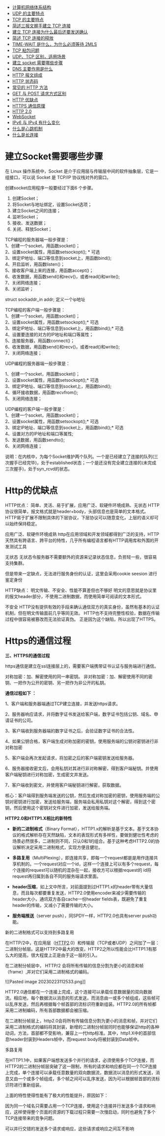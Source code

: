 
-   [计算机网络体系结构](https://github.com/studygolang/Go-Interview-QA/blob/master/docs/01.%E7%BD%91%E7%BB%9C/QA.md#1-%E8%AE%A1%E7%AE%97%E6%9C%BA%E7%BD%91%E7%BB%9C%E4%BD%93%E7%B3%BB%E7%BB%93%E6%9E%84)
-   [UDP 的主要特点](https://github.com/studygolang/Go-Interview-QA/blob/master/docs/01.%E7%BD%91%E7%BB%9C/QA.md#2-udp-%E7%9A%84%E4%B8%BB%E8%A6%81%E7%89%B9%E7%82%B9)
-   [TCP 的主要特点](https://github.com/studygolang/Go-Interview-QA/blob/master/docs/01.%E7%BD%91%E7%BB%9C/QA.md#3-tcp-%E7%9A%84%E4%B8%BB%E8%A6%81%E7%89%B9%E7%82%B9)
-   [简述三报文握手建立 TCP 连接](https://github.com/studygolang/Go-Interview-QA/blob/master/docs/01.%E7%BD%91%E7%BB%9C/QA.md#4-%E7%AE%80%E8%BF%B0%E4%B8%89%E6%8A%A5%E6%96%87%E6%8F%A1%E6%89%8B%E5%BB%BA%E7%AB%8B-tcp-%E8%BF%9E%E6%8E%A5)
-   [建立 TCP 连接为什么最后还要发送确认](https://github.com/studygolang/Go-Interview-QA/blob/master/docs/01.%E7%BD%91%E7%BB%9C/QA.md#5-%E5%BB%BA%E7%AB%8B-tcp-%E8%BF%9E%E6%8E%A5%E4%B8%BA%E4%BB%80%E4%B9%88%E6%9C%80%E5%90%8E%E8%BF%98%E8%A6%81%E5%8F%91%E9%80%81%E7%A1%AE%E8%AE%A4)
-   [简述 TCP 连接的释放](https://github.com/studygolang/Go-Interview-QA/blob/master/docs/01.%E7%BD%91%E7%BB%9C/QA.md#6-%E7%AE%80%E8%BF%B0-tcp-%E8%BF%9E%E6%8E%A5%E7%9A%84%E9%87%8A%E6%94%BE)
-   [TIME-WAIT 是什么，为什么必须等待 2MLS](https://github.com/studygolang/Go-Interview-QA/blob/master/docs/01.%E7%BD%91%E7%BB%9C/QA.md#7-time-wait-%E6%98%AF%E4%BB%80%E4%B9%88%E4%B8%BA%E4%BB%80%E4%B9%88%E5%BF%85%E9%A1%BB%E7%AD%89%E5%BE%85-2mls)
-   [TCP 粘包问题](https://github.com/studygolang/Go-Interview-QA/blob/master/docs/01.%E7%BD%91%E7%BB%9C/QA.md#8-tcp-%E7%B2%98%E5%8C%85%E9%97%AE%E9%A2%98)
-   [UDP、TCP 区别，适用场景](https://github.com/studygolang/Go-Interview-QA/blob/master/docs/01.%E7%BD%91%E7%BB%9C/QA.md#9-udptcp-%E5%8C%BA%E5%88%AB%E9%80%82%E7%94%A8%E5%9C%BA%E6%99%AF)
-   [建立 socket 需要哪些步骤](https://github.com/studygolang/Go-Interview-QA/blob/master/docs/01.%E7%BD%91%E7%BB%9C/QA.md#10-%E5%BB%BA%E7%AB%8B-socket-%E9%9C%80%E8%A6%81%E5%93%AA%E4%BA%9B%E6%AD%A5%E9%AA%A4)
-   [DNS 主要作用是什么](https://github.com/studygolang/Go-Interview-QA/blob/master/docs/01.%E7%BD%91%E7%BB%9C/QA.md#11-dns-%E4%B8%BB%E8%A6%81%E4%BD%9C%E7%94%A8%E6%98%AF%E4%BB%80%E4%B9%88)
-   [HTTP 报文组成](https://github.com/studygolang/Go-Interview-QA/blob/master/docs/01.%E7%BD%91%E7%BB%9C/QA.md#12-http-%E6%8A%A5%E6%96%87%E7%BB%84%E6%88%90)
-   [HTTP 状态码](https://github.com/studygolang/Go-Interview-QA/blob/master/docs/01.%E7%BD%91%E7%BB%9C/QA.md#13-http-%E7%8A%B6%E6%80%81%E7%A0%81)
-   [常见的 HTTP 方法](https://github.com/studygolang/Go-Interview-QA/blob/master/docs/01.%E7%BD%91%E7%BB%9C/QA.md#14-%E5%B8%B8%E8%A7%81%E7%9A%84-http-%E6%96%B9%E6%B3%95)
-   [GET 与 POST 请求方式区别](https://github.com/studygolang/Go-Interview-QA/blob/master/docs/01.%E7%BD%91%E7%BB%9C/QA.md#15-get-%E4%B8%8E-post-%E8%AF%B7%E6%B1%82%E6%96%B9%E5%BC%8F%E5%8C%BA%E5%88%AB)
-   [HTTP 优缺点](https://github.com/studygolang/Go-Interview-QA/blob/master/docs/01.%E7%BD%91%E7%BB%9C/QA.md#16-http-%E4%BC%98%E7%BC%BA%E7%82%B9)
-   [HTTPS 通信原理](https://github.com/studygolang/Go-Interview-QA/blob/master/docs/01.%E7%BD%91%E7%BB%9C/QA.md#17-https-%E9%80%9A%E4%BF%A1%E5%8E%9F%E7%90%86)
-   [HTTP 2.0](https://github.com/studygolang/Go-Interview-QA/blob/master/docs/01.%E7%BD%91%E7%BB%9C/QA.md#18-http-20)
-   [WebSocket](https://github.com/studygolang/Go-Interview-QA/blob/master/docs/01.%E7%BD%91%E7%BB%9C/QA.md#19-websocket)
-   [IPv6 与 IPv4 有什么变化](https://github.com/studygolang/Go-Interview-QA/blob/master/docs/01.%E7%BD%91%E7%BB%9C/QA.md#20-ipv6-%E4%B8%8E-ipv4-%E6%9C%89%E4%BB%80%E4%B9%88%E5%8F%98%E5%8C%96)
-   [什么是心跳机制](https://github.com/studygolang/Go-Interview-QA/blob/master/docs/01.%E7%BD%91%E7%BB%9C/QA.md#21-%E4%BB%80%E4%B9%88%E6%98%AF%E5%BF%83%E8%B7%B3%E6%9C%BA%E5%88%B6)
-   [什么是长连接](https://github.com/studygolang/Go-Interview-QA/blob/master/docs/01.%E7%BD%91%E7%BB%9C/QA.md#22-%E4%BB%80%E4%B9%88%E6%98%AF%E9%95%BF%E8%BF%9E%E6%8E%A5)









# 建立Socket需要哪些步骤

在 Linux 操作系统中，Socket 是介于应用层与传输层中间的软件抽象层，它是一组接口，可以说 Socket 是 TCP/IP 协议栈对外的窗口。

创建socket应用程序一般要经过下面6 个步骤。

1.  创建Socket；
2.  将Socket与地址绑定，设置Socket选项；
3.  建立Socket之间的连接；
4.  监听Socket；
5.  接收、发送数据；
6.  关闭、释放Socket；


TCP编程的服务器端一般步骤是：  
1、创建一个socket，用函数socket()；  
2、设置socket属性，用函数setsockopt(); * 可选  
3、绑定IP地址、端口等信息到socket上，用函数bind();  
4、开启监听，用函数listen()；  
5、接收客户端上来的连接，用函数accept()；  
6、收发数据，用函数send()和recv()，或者read()和write();  
7、关闭网络连接；  
8、关闭监听；  
  

struct sockaddr_in addr; 定义一个ip地址

TCP编程的客户端一般步骤是：  
1、创建一个socket，用函数socket()；  
2、设置socket属性，用函数setsockopt();* 可选  
3、绑定IP地址、端口等信息到socket上，用函数bind();* 可选  
4、设置要连接的对方的IP地址和端口等属性；  
5、连接服务器，用函数connect()；  
6、收发数据，用函数send()和recv()，或者read()和write();  
7、关闭网络连接；

UDP编程的服务器端一般步骤是：  
  
1、创建一个socket，用函数socket()；  
2、设置socket属性，用函数setsockopt();* 可选  
3、绑定IP地址、端口等信息到socket上，用函数bind();  
4、循环接收数据，用函数recvfrom();  
5、关闭网络连接；  

  
UDP编程的客户端一般步骤是：  
1、创建一个socket，用函数socket()；  
2、设置socket属性，用函数setsockopt();* 可选  
3、绑定IP地址、端口等信息到socket上，用函数bind();* 可选  
4、设置对方的IP地址和端口等属性;  
5、发送数据，用函数sendto();  
6、关闭网络连接；


说明：在内核中，为每个Socket维护两个队列。一个是已经建立了连接的队列(三次握手已经完毕)，处于established状态；一个是还没有完全建立连接的(未完成三次握手)，处于syn_rcvd的状态。


# Http的优缺点

HTTP优点：
简单、灵活、易于扩展，应用广泛、软硬件环境成熟、无状态
HTTP协议很简单，报文格式就是header+body，头部信息也是简单的文本格式。
HTTP易于扩展不限制具体的下层协议，下层协议可以随意变化，上层的语义却可以始终保持稳定。

应用广泛、软硬件环境成熟
http在应用领域和开发领域都得到广泛的支持，HTTP天然具有跨语言、跨平台的特性，几乎所有编程语言都有HTTP调用库和外围的开发测试工具

无状态
无状态令服务器不需要额外的资源来记录状态信息，负担轻一些，很容易支持集群。

但是带来一定缺点，无法进行服务身份的认证，这里会采用cookie seesion 进行鉴定身份


HTTP缺点：
明文传输、不安全、性能不算差但也不够好
明文的意思就是协议里的报文header部分，不使用二进制数据，而使用简单可阅读的文本形式。

不安全
HTTP没有提供有效的手段来确认通信双方的真实身份，虽然有基本的认证机制，但在明文传输面前几乎等同无效。
HTTP也不支持完整性校验，数据在传输过程中很容易被篡改而无法验证真伪。
正是因为这个缺陷，所以出现了HTTPS。


# Https的通信过程

**三、HTTPS的通信过程**

https通信是建立在ssl连接层上的，需要客户端携带证书认证与服务端进行通信。

对称加密：加、解密使用的同一串密钥。
非对称加密：加、解密使用不同的密钥、一把作为公开的密钥、另一把作为非公开的私钥。

**通信过程如下 ：**

1、客户端和服务器端通过TCP建立连接，并发送https请求。

2、服务器响应请求，并将数字证书发送给客户端，数字证书包括公钥、域名、申请证书的公司。 

3、客户端收到服务器端的数字证书之后，会验证数字证书的合法性。

4、如果公钥合格，客户端生成对称加密的密钥，使用服务端的公钥对密钥进行非对称加密

5、客户端会再次发起请求，将加密之后的客户端密钥发送给服务器。

6、服务器接收密文后，会用私钥对其进行非对称解密，得到客户端秘钥。并使用客户端秘钥进行对称加密，生成密文并发送。

7、客户端收到密文，并使用客户端秘钥进行解密，获取数据。


核心：客户端得到服务端发送的公钥，然后生成对称加密的密钥，使用服务端的公钥对密钥进行加密，发送给服务端，服务端会私用私钥对这个解密，得到这个密钥，然后使用这个密钥对文件进行加密，发送给服务端。




**HTTP2.0和HTTP1.X相比的新特性**

-   **新的二进制格式**（Binary Format），HTTP1.x的解析是基于文本。基于文本协议的格式解析存在天然缺陷，文本的表现形式有多样性，要做到健壮性考虑的场景必然很多，二进制则不同，只认0和1的组合。基于这种考虑HTTP2.0的协议解析决定采用二进制格式，实现方便且健壮。
    
-   **多路复用**（MultiPlexing），即连接共享，即每一个request都是是用作连接共享机制的。一个request对应一个id，这样一个连接上可以有多个request，每个连接的request可以随机的混杂在一起，接收方可以根据request的 id将request再归属到各自不同的服务端请求里面。
    
-   **header压缩**，如上文中所言，对前面提到过HTTP1.x的header带有大量信息，而且每次都要重复发送，HTTP2.0使用encoder来减少需要传输的header大小，通讯双方各自cache一份header fields表，既避免了重复header的传输，又减小了需要传输的大小。
    
-   **服务端推送**（server push），同SPDY一样，HTTP2.0也具有server push功能。
    

新的二进制格式可以支持到多路复用


在HTTP/2中，在应用层（[HTTP2](https://so.csdn.net/so/search?q=HTTP2&spm=1001.2101.3001.7020).0）和传输层（TCP或者UDP）之间加了一层：二进制分帧层。这是HTTP2中最大的改变。HTTP2之所以性能会比HTTP1.1有那么大的提高，很大程度上正是由于这一层的引入。


在二进制分帧层中， HTTP/2 会将所有传输的信息分割为更小的消息和帧（frame）,并对它们采用二进制格式的编码。

![[Pasted image 20230223112533.png]]



HTTP2.0通信都在一个连接上完成，这个连接可以承载任意数据量的双向数据流。相应地，每个数据流以消息的形式发送，而消息由一或多个帧组成，这些帧可以乱序发送，然后再根据每个帧首部的流标识符重新组装。HTTP2.0的所有帧都采用二进制编码，所有首部数据都会被压缩。

在二进制分帧层上，http2.0会将所有传输信息分割为更小的消息和帧，并对它们采用二进制格式的编码将其封装，新增的二进制分帧层同时也能够保证http的各种动词，方法，首部都不受影响，兼容上一代http标准。其中，http1.X中的首部信息header封装到Headers帧中，而request body将被封装到Data帧中。

多路复用

在HTTP1.1中，如果客户端想发送多个并行的请求，必须使用多个TCP连接，而HTTP2的二进制分帧层突破了这一限制，所有的请求和响应都在同一个TCP连接上完成，单个连接可以承载任意数量的双向数据流，数据流以消息的形式发送，消息又由一个或多个帧组成，多个帧之间可以乱序发送，因为可以根据帧首部的流标识符进行重新组装。

上面的特性使得性能有了极大的性能提升，原因如下：

因为同一个域名只需要占用一个TCP连接，使用这个连接并行发送多个请求和响应，这样使得整个页面的资源的下载过程只需要一次慢启动，同时也避免了多个TCP连接带来的竞争问题。

可以并行交错的发送多个请求或响应，这些请求或响应之间互不影响



  